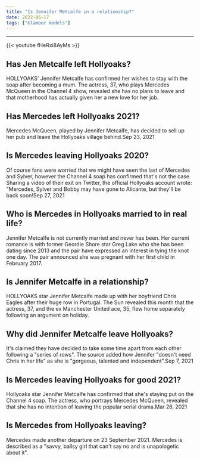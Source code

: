 ```yaml
---
title: "Is Jennifer Metcalfe in a relationship?"
date: 2022-06-17
tags: ["Glamour models"]
---
```


---
{{< youtube fHeRxi8AyMs >}}
## Has Jen Metcalfe left Hollyoaks?
HOLLYOAKS' Jennifer Metcalfe has confirmed her wishes to stay with the soap after becoming a mum. The actress, 37, who plays Mercedes McQueen in the Channel 4 show, revealed she has no plans to leave and that motherhood has actually given her a new love for her job.

## Has Mercedes left Hollyoaks 2021?
Mercedes McQueen, played by Jennifer Metcalfe, has decided to sell up her pub and leave the Hollyoaks village behind.Sep 23, 2021

## Is Mercedes leaving Hollyoaks 2020?
Of course fans were worried that we might have seen the last of Mercedes and Sylver, however the Channel 4 soap has confirmed that's not the case. Sharing a video of their exit on Twitter, the official Hollyoaks account wrote: "Mercedes, Sylver and Bobby may have gone to Alicante, but they'll be back soon!Sep 27, 2021

## Who is Mercedes in Hollyoaks married to in real life?
Jennifer Metcalfe is not currently married and never has been. Her current romance is with former Geordie Shore star Greg Lake who she has been dating since 2013 and the pair have expressed an interest in tying the knot one day. The pair announced she was pregnant with her first child in February 2017.

## Is Jennifer Metcalfe in a relationship?
HOLLYOAKS star Jennifer Metcalfe made up with her boyfriend Chris Eagles after their huge row in Portugal. The Sun revealed this month that the actress, 37, and the ex Manchester United ace, 35, flew home separately following an argument on holiday.

## Why did Jennifer Metcalfe leave Hollyoaks?
It's claimed they have decided to take some time apart from each other following a "series of rows". The source added how Jennifer "doesn't need Chris in her life" as she is "gorgeous, talented and independent".Sep 7, 2021

## Is Mercedes leaving Hollyoaks for good 2021?
Hollyoaks star Jennifer Metcalfe has confirmed that she's staying put on the Channel 4 soap. The actress, who portrays Mercedes McQueen, revealed that she has no intention of leaving the popular serial drama.Mar 26, 2021

## Is Mercedes from Hollyoaks leaving?
Mercedes made another departure on 23 September 2021. Mercedes is described as a "savvy, ballsy girl that can't say no and is unapologetic about it".

